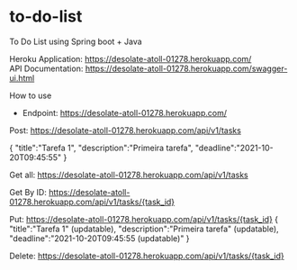 # to-do-list
To Do List using Spring boot + Java

Heroku Application: https://desolate-atoll-01278.herokuapp.com/
<br>
API Documentation: https://desolate-atoll-01278.herokuapp.com/swagger-ui.html

How to use 
<br>
- Endpoint: https://desolate-atoll-01278.herokuapp.com/

Post: https://desolate-atoll-01278.herokuapp.com/api/v1/tasks

{
    "title":"Tarefa 1",
    "description":"Primeira tarefa",
    "deadline":"2021-10-20T09:45:55"
}

Get all: https://desolate-atoll-01278.herokuapp.com/api/v1/tasks

Get By ID: https://desolate-atoll-01278.herokuapp.com/api/v1/tasks/{task_id}

Put: https://desolate-atoll-01278.herokuapp.com/api/v1/tasks/{task_id}
{
    "title":"Tarefa 1" (updatable),
    "description":"Primeira tarefa" (updatable),
    "deadline":"2021-10-20T09:45:55 (updatable)"
}

Delete: https://desolate-atoll-01278.herokuapp.com/api/v1/tasks/{task_id}

